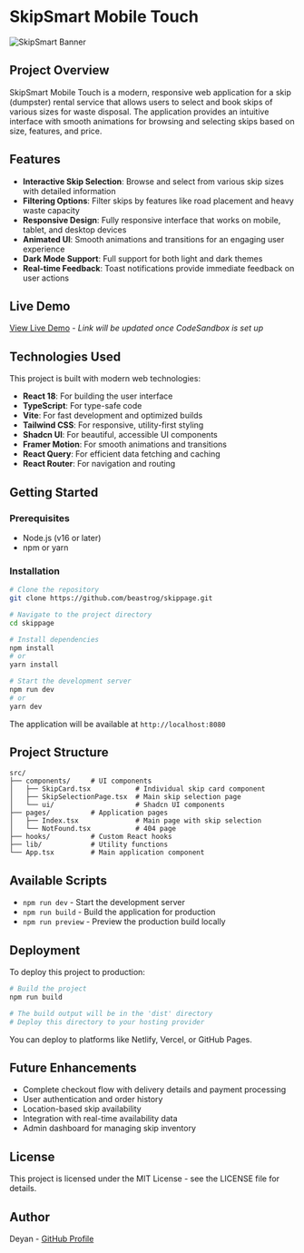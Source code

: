# SkipSmart Mobile Touch

![SkipSmart Banner](https://i2.wp.com/www.bioenergyconsult.com/wp-content/uploads/2021/05/skip-bin-scaled.jpg?ssl=1&w=800)

## Project Overview

SkipSmart Mobile Touch is a modern, responsive web application for a skip (dumpster) rental service that allows users to select and book skips of various sizes for waste disposal. The application provides an intuitive interface with smooth animations for browsing and selecting skips based on size, features, and price.

## Features

- **Interactive Skip Selection**: Browse and select from various skip sizes with detailed information
- **Filtering Options**: Filter skips by features like road placement and heavy waste capacity
- **Responsive Design**: Fully responsive interface that works on mobile, tablet, and desktop devices
- **Animated UI**: Smooth animations and transitions for an engaging user experience
- **Dark Mode Support**: Full support for both light and dark themes
- **Real-time Feedback**: Toast notifications provide immediate feedback on user actions

## Live Demo

[View Live Demo](https://codesandbox.io/p/github/beastrog/skippage) - *Link will be updated once CodeSandbox is set up*

## Technologies Used

This project is built with modern web technologies:

- **React 18**: For building the user interface
- **TypeScript**: For type-safe code
- **Vite**: For fast development and optimized builds
- **Tailwind CSS**: For responsive, utility-first styling
- **Shadcn UI**: For beautiful, accessible UI components
- **Framer Motion**: For smooth animations and transitions
- **React Query**: For efficient data fetching and caching
- **React Router**: For navigation and routing

## Getting Started

### Prerequisites

- Node.js (v16 or later)
- npm or yarn

### Installation

```bash
# Clone the repository
git clone https://github.com/beastrog/skippage.git

# Navigate to the project directory
cd skippage

# Install dependencies
npm install
# or
yarn install

# Start the development server
npm run dev
# or
yarn dev
```

The application will be available at `http://localhost:8080`

## Project Structure

```
src/
├── components/     # UI components
│   ├── SkipCard.tsx           # Individual skip card component
│   ├── SkipSelectionPage.tsx  # Main skip selection page
│   └── ui/                    # Shadcn UI components
├── pages/          # Application pages
│   ├── Index.tsx              # Main page with skip selection
│   └── NotFound.tsx           # 404 page
├── hooks/          # Custom React hooks
├── lib/            # Utility functions
└── App.tsx         # Main application component
```

## Available Scripts

- `npm run dev` - Start the development server
- `npm run build` - Build the application for production
- `npm run preview` - Preview the production build locally

## Deployment

To deploy this project to production:

```bash
# Build the project
npm run build

# The build output will be in the 'dist' directory
# Deploy this directory to your hosting provider
```

You can deploy to platforms like Netlify, Vercel, or GitHub Pages.

## Future Enhancements

- Complete checkout flow with delivery details and payment processing
- User authentication and order history
- Location-based skip availability
- Integration with real-time availability data
- Admin dashboard for managing skip inventory

## License

This project is licensed under the MIT License - see the LICENSE file for details.

## Author

Deyan - [GitHub Profile](https://github.com/beastrog)
